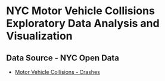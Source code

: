 # NYC Motor Vehicle Collisions Exploratory Data Analysis and Visualization


## Data Source - NYC Open Data

- [Motor Vehicle Collisions - Crashes](https://data.cityofnewyork.us/Public-Safety/Motor-Vehicle-Collisions-Crashes/h9gi-nx95/about_data)
